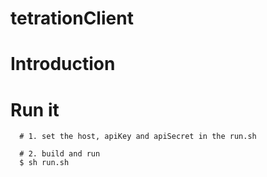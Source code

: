 # tetrationClient

# Introduction

# Run it
```console
  # 1. set the host, apiKey and apiSecret in the run.sh
  
  # 2. build and run
  $ sh run.sh
```
